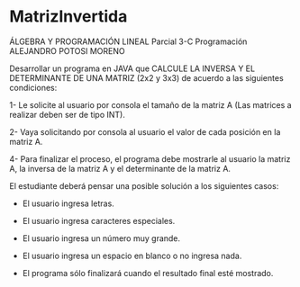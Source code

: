 # MatrizInvertida

ÁLGEBRA Y PROGRAMACIÓN LINEAL
Parcial 3-C Programación
ALEJANDRO POTOSI MORENO


Desarrollar un programa en JAVA que CALCULE LA INVERSA Y EL DETERMINANTE DE UNA MATRIZ (2x2 y 3x3) de acuerdo a las siguientes condiciones:

1- Le solicite al usuario por consola el tamaño de la matriz A (Las matrices a realizar deben ser de tipo INT).

2- Vaya solicitando por consola al usuario el valor de cada posición en la matriz A.

4- Para finalizar el proceso, el programa debe mostrarle al usuario la matriz A, la inversa de la matriz A y el determinante de la matriz A.


El estudiante deberá pensar una posible solución a los siguientes casos:

- El usuario ingresa letras.

- El usuario ingresa caracteres especiales.

- El usuario ingresa un número muy grande.

- El usuario ingresa un espacio en blanco o no ingresa nada.

- El programa sólo finalizará cuando el resultado final esté mostrado.

